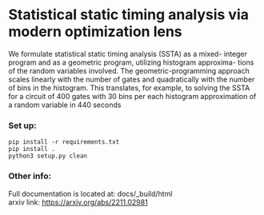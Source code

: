 # Statistical static timing analysis via modern optimization lens

We formulate statistical static timing analysis (SSTA) as a mixed-
integer program and as a geometric program, utilizing histogram approxima-
tions of the random variables involved. The geometric-programming approach
scales linearly with the number of gates and quadratically with the number
of bins in the histogram. This translates, for example, to solving the SSTA
for a circuit of 400 gates with 30 bins per each histogram approximation of a
random variable in 440 seconds

### Set up: ###
`pip install -r requirements.txt`  
`pip install .`  
`python3 setup.py clean`

### Other info: ###
Full documentation is located at: docs/_build/html  
arxiv link: https://arxiv.org/abs/2211.02981
